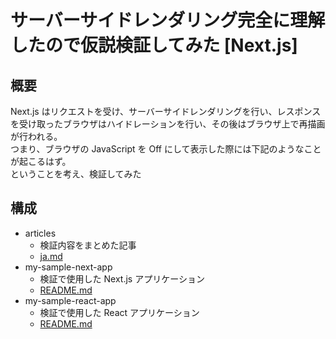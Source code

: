 # サーバーサイドレンダリング完全に理解したので仮説検証してみた [Next.js]

## 概要

Next.js はリクエストを受け、サーバーサイドレンダリングを行い、レスポンスを受け取ったブラウザはハイドレーションを行い、その後はブラウザ上で再描画が行われる。  
つまり、ブラウザの JavaScript を Off にして表示した際には下記のようなことが起こるはず。  
ということを考え、検証してみた

## 構成

- articles
  - 検証内容をまとめた記事
  - [ja.md](./articles/ja.md)
- my-sample-next-app
  - 検証で使用した Next.js アプリケーション
  - [README.md](./my-sample-next-app/README.md)
- my-sample-react-app
  - 検証で使用した React アプリケーション
  - [README.md](./my-sample-react-app/README.md)
